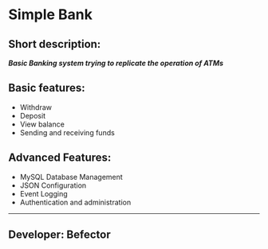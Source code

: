 # Simple Bank

## Short description:
***Basic Banking system trying to replicate the operation of ATMs***

## Basic features:
- Withdraw
- Deposit
- View balance
- Sending and receiving funds

## Advanced Features:
- MySQL Database Management
- JSON Configuration
- Event Logging
- Authentication and administration
---

## Developer: Befector

